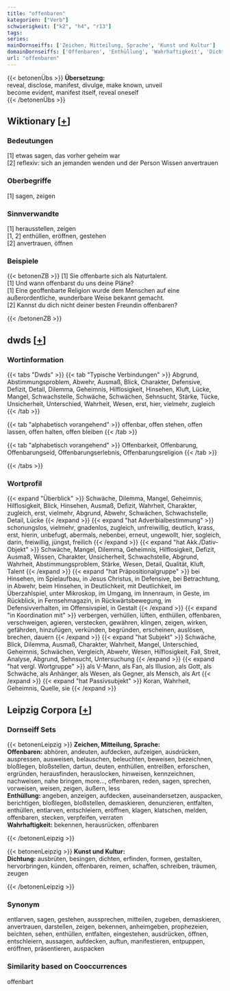 ```yaml
---
title: "offenbaren"
kategorien: ["Verb"]
schwierigkeit: ["k2", "h4", "r13"]
tags:
series:
mainDornseiffs: ['Zeichen, Mitteilung, Sprache', 'Kunst und Kultur']
domainDornseiffs: ['Offenbaren', 'Enthüllung', 'Wahrhaftigkeit', 'Dichtung']
url: "offenbaren"
---
```


{{< betonenÜbs >}}
**Übersetzung:**  
reveal, disclose, manifest, divulge, make known, unveil  
become evident, manifest itself, reveal oneself  
{{< /betonenÜbs >}}

## Wiktionary [[+](https://de.wiktionary.org/wiki/offenbaren)]

### Bedeutungen
[1] etwas sagen, das vorher geheim war  
[2] reflexiv: sich an jemanden wenden und der Person Wissen anvertrauen  

### Oberbegriffe
[1] sagen, zeigen  

### Sinnverwandte
[1] herausstellen, zeigen  
[1, 2] enthüllen, eröffnen, gestehen  
[2] anvertrauen, öffnen  

### Beispiele
{{< betonenZB >}}
[1] Sie offenbarte sich als Naturtalent.  
[1] Und wann offenbarst du uns deine Pläne?  
[1] Eine geoffenbarte Religion wurde dem Menschen auf eine außerordentliche, wunderbare Weise bekannt gemacht.  
[2] Kannst du dich nicht deiner besten Freundin offenbaren?  

{{< /betonenZB >}}


## dwds [[+](https://www.dwds.de/wb/offenbaren)]

### Wortinformation
{{< tabs "Dwds" >}}
{{< tab "Typische Verbindungen" >}}
Abgrund, Abstimmungsproblem, Abwehr, Ausmaß, Blick, Charakter, Defensive, Defizit, Detail, Dilemma, Geheimnis, Hilflosigkeit, Hinsehen, Kluft, Lücke, Mangel, Schwachstelle, Schwäche, Schwächen, Sehnsucht, Stärke, Tücke, Unsicherheit, Unterschied, Wahrheit, Wesen, erst, hier, vielmehr, zugleich
{{< /tab >}}

{{< tab "alphabetisch vorangehend" >}}
offenbar, offen stehen, offen lassen, offen halten, offen bleiben
{{< /tab >}}

{{< tab "alphabetisch vorangehend" >}}
Offenbarkeit, Offenbarung, Offenbarungseid, Offenbarungserlebnis, Offenbarungsreligion
{{< /tab >}}

{{< /tabs >}}

### Wortprofil
{{< expand "Überblick" >}} Schwäche, Dilemma, Mangel, Geheimnis, Hilflosigkeit, Blick, Hinsehen, Ausmaß, Defizit, Wahrheit, Charakter, zugleich, erst, vielmehr, Abgrund, Abwehr, Schwächen, Schwachstelle, Detail, Lücke {{< /expand >}}
{{< expand "hat Adverbialbestimmung" >}} schonungslos, vielmehr, gnadenlos, zugleich, unfreiwillig, deutlich, krass, erst, hierin, unbefugt, abermals, nebenbei, erneut, ungewollt, hier, sogleich, darin, freiwillig, jüngst, freilich {{< /expand >}}
{{< expand "hat Akk./Dativ-Objekt" >}} Schwäche, Mangel, Dilemma, Geheimnis, Hilflosigkeit, Defizit, Ausmaß, Wissen, Charakter, Unsicherheit, Schwachstelle, Abgrund, Wahrheit, Abstimmungsproblem, Stärke, Wesen, Detail, Qualität, Kluft, Talent {{< /expand >}}
{{< expand "hat Präpositionalgruppe" >}} bei Hinsehen, im Spielaufbau, in Jesus Christus, in Defensive, bei Betrachtung, in Abwehr, beim Hinsehen, in Deutlichkeit, mit Deutlichkeit, im Überzahlspiel, unter Mikroskop, im Umgang, im Innenraum, in Geste, im Rückblick, in Fernsehmagazin, in Rückwärtsbewegung, im Defensivverhalten, im Offensivspiel, in Gestalt {{< /expand >}}
{{< expand "in Koordination mit" >}} verbergen, verhüllen, lüften, enthüllen, offenbaren, verschweigen, agieren, verstecken, gewähren, klingen, zeigen, wirken, gefährden, hinzufügen, verkünden, begründen, erscheinen, auslösen, brechen, dauern {{< /expand >}}
{{< expand "hat Subjekt" >}} Schwäche, Blick, Dilemma, Ausmaß, Charakter, Wahrheit, Mangel, Unterschied, Geheimnis, Schwächen, Vergleich, Abwehr, Wesen, Hilflosigkeit, Fall, Streit, Analyse, Abgrund, Sehnsucht, Untersuchung {{< /expand >}}
{{< expand "hat vergl. Wortgruppe" >}} als V-Mann, als Fan, als Illusion, als Gott, als Schwäche, als Anhänger, als Wesen, als Gegner, als Mensch, als Art {{< /expand >}}
{{< expand "hat Passivsubjekt" >}} Koran, Wahrheit, Geheimnis, Quelle, sie {{< /expand >}}

## Leipzig Corpora [[+](https://corpora.uni-leipzig.de/en/res?word=offenbaren&corpusId=deu_newscrawl-public_2018)]

### Dornseiff Sets
{{< betonenLeipzig >}}
**Zeichen, Mitteilung, Sprache:**  
**Offenbaren:** abhören, andeuten, aufdecken, aufzeigen, ausdrücken, auspressen, ausweisen, belauschen, beleuchten, beweisen, bezeichnen, bloßlegen, bloßstellen, dartun, deuten, enthüllen, entreißen, erforschen, ergründen, herausfinden, herauslocken, hinweisen, kennzeichnen, nachweisen, nahe bringen, more..., offenbaren, reden, sagen, sprechen, vorweisen, weisen, zeigen, äußern, less  
**Enthüllung:** angeben, anzeigen, aufdecken, auseinandersetzen, auspacken, berichtigen, bloßlegen, bloßstellen, demaskieren, denunzieren, entfalten, enthüllen, entlarven, entschleiern, eröffnen, klagen, klatschen, melden, offenbaren, stecken, verpfeifen, verraten  
**Wahrhaftigkeit:** bekennen, herausrücken, offenbaren  

{{< /betonenLeipzig >}}


{{< betonenLeipzig >}}
**Kunst und Kultur:**  
**Dichtung:** ausbrüten, besingen, dichten, erfinden, formen, gestalten, hervorbringen, künden, offenbaren, reimen, schaffen, schreiben, träumen, zeugen  

{{< /betonenLeipzig >}}

### Synonym
entlarven, sagen, gestehen, aussprechen, mitteilen, zugeben, demaskieren, anvertrauen, darstellen, zeigen, bekennen, anheimgeben, prophezeien, beichten, sehen, enthüllen, entfalten, eingestehen, ausdrücken, öffnen, entschleiern, aussagen, aufdecken, auftun, manifestieren, entpuppen, eröffnen, präsentieren, auspacken


### Similarity based on Cooccurrences
offenbart

